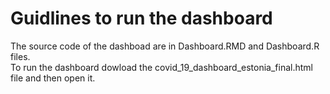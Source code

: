 # Guidlines to run the dashboard
The source code of the dashboad are in Dashboard.RMD and  Dashboard.R files. <br />
To run the dashboard dowload the covid_19_dashboard_estonia_final.html file and then open it. <br />
